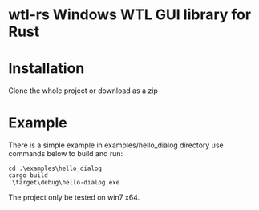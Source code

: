 wtl-rs  Windows WTL GUI library for Rust
=====

Installation
=====
Clone the whole project or download as a zip

Example
=====
There is a simple example in examples/hello_dialog  directory
use commands below to build and run:
```
cd .\examples\hello_dialog
cargo build
.\target\debug\hello-dialog.exe
```

The project only be tested on win7 x64.
